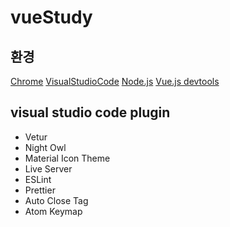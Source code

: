 # vueStudy

## 환경
[Chrome](https://www.google.com/intl/ko/chrome/)
[VisualStudioCode](https://code.visualstudio.com/)
[Node.js](https://nodejs.org/ko/)
[Vue.js devtools](https://chrome.google.com/webstore/detail/vuejs-devtools/nhdogjmejiglipccpnnnanhbledajbpd)

## visual studio code plugin
- Vetur
- Night Owl
- Material Icon Theme
- Live Server
- ESLint
- Prettier
- Auto Close Tag
- Atom Keymap
